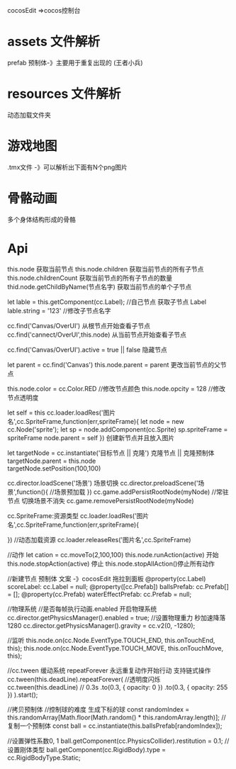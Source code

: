 <!--
 * @Author: lcz
 * @Date: 2021-08-31 10:46:20
 * @LastEditTime: 2021-09-01 17:27:52
 * @LastEditors: Please set LastEditors
 * @Description: In User Settings Edit
 * @FilePath: \watermelon\README.md
-->

cocosEdit =>cocos控制台

# assets 文件解析
prefab 预制体-》主要用于重复出现的 (王者小兵)

# resources 文件解析
动态加载文件夹

# 游戏地图
.tmx文件 -》可以解析出下面有N个png图片

# 骨骼动画
多个身体结构形成的骨骼

# Api
this.node  获取当前节点
this.node.children 获取当前节点的所有子节点
this.node.childrenCount 获取当前节点的所有子节点的数量
thid.node.getChildByName(节点名字) 获取当前节点的单个子节点

let lable = this.getComponent(cc.Label);  //自己节点 获取子节点 Label
lable.string = '123' //修改子节点名字

cc.find('Canvas/OverUI') 从根节点开始查看子节点
cc.find('cannect/OverUI',this.node) 从当前节点开始查看子节点

cc.find('Canvas/OverUI').active = true || false  隐藏节点

let parent = cc.find('Canvas')
this.node.parent = parent  更改当前节点的父节点

this.node.color = cc.Color.RED //修改节点颜色
this.node.opcity = 128 //修改节点透明度

let self = this
cc.loader.loadRes('图片名',cc.SpriteFrame,function(err,spriteFrame){
  let node = new cc.Node('sprite');
  let sp = node.addComponent(cc.Sprite)
  sp.spriteFrame = spriteFrame
  node.parent = self
}) 创建新节点并且放入图片

let targetNode =  cc.instantiate('目标节点 || 克隆') 克隆节点 || 克隆预制体
targetNode.parent = this.node  
targetNode.setPosition(100,100)

cc.director.loadScene('场景')  场景切换
cc.director.preloadScene('场景',function(){
  //场景预加载
})
cc.game.addPersistRootNode(myNode) //常驻节点 切换场景不消失
cc.game.removePersistRootNode(myNode)

cc.SpriteFrame:资源类型
cc.loader.loadRes('图片名',cc.SpriteFrame,function(err,spriteFrame){
  
})  //动态加载资源
cc.loader.releaseRes('图片名',cc.SpriteFrame)

//动作
let cation = cc.moveTo(2,100,100)
this.node.runAction(active) 开始 
this.node.stopAction(active) 停止
this.node.stopAllAction()停止所有动作

//新建节点 预制体 文案 -》cocosEdit 拖拉到面板
@property(cc.Label)
scoreLabel: cc.Label = null;
@property([cc.Prefab])
ballsPrefab: cc.Prefab[] = [];
@property(cc.Prefab)
waterEffectPrefab: cc.Prefab = null;

//物理系统
//是否每帧执行动画.enabled  开启物理系统
cc.director.getPhysicsManager().enabled = true;
//设置物理重力  秒加速降落 1280
cc.director.getPhysicsManager().gravity = cc.v2(0, -1280);

//监听
this.node.on(cc.Node.EventType.TOUCH_END, this.onTouchEnd, this);
this.node.on(cc.Node.EventType.TOUCH_MOVE, this.onTouchMove, this);

//cc.tween 缓动系统 repeatForever 永远重复动作开始行动 支持链式操作
  cc.tween(this.deadLine).repeatForever(
      //透明度闪烁
      cc.tween(this.deadLine)
          // 0.3s
          .to(0.3, { opacity: 0 })
          .to(0.3, { opacity: 255 })
  ).start();

//拷贝预制体
//控制球的难度 生成下标的球
const randomIndex = this.randomArray[Math.floor(Math.random() * this.randomArray.length)];
// 复制一个预制体
const ball = cc.instantiate(this.ballsPrefab[randomIndex]);

//设置弹性系数0, 1
ball.getComponent(cc.PhysicsCollider).restitution = 0.1; 
//设置刚体类型
ball.getComponent(cc.RigidBody).type = cc.RigidBodyType.Static;